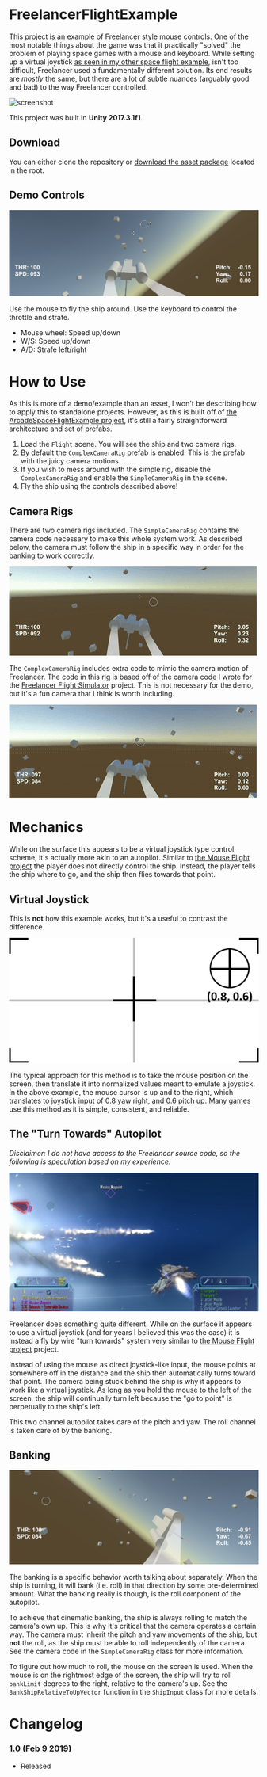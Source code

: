 # FreelancerFlightExample
This project is an example of Freelancer style mouse controls. One of the most notable things about the game was that it practically "solved" the problem of playing space games with a mouse and keyboard. While setting up a virtual joystick [as seen in my other space flight example](https://github.com/brihernandez/ArcadeSpaceFlightExample), isn't too difficult, Freelancer used a fundamentally different solution. Its end results are *mostly* the same, but there are a lot of subtle nuances (arguably good and bad) to the way Freelancer controlled.

![screenshot](Screenshots/flight.gif)

This project was built in **Unity 2017.3.1f1**.

## Download
You can either clone the repository or [download the asset package](./FreelancerFlightExample.unitypackage) located in the root.

## Demo Controls
![Demo plane](Screenshots/controls.jpg)

Use the mouse to fly the ship around. Use the keyboard to control the throttle and strafe.

- Mouse wheel: Speed up/down
- W/S: Speed up/down
- A/D: Strafe left/right

# How to Use
As this is more of a demo/example than an asset, I won't be describing how to apply this to standalone projects. However, as this is built off of [the ArcadeSpaceFlightExample project](https://github.com/brihernandez/ArcadeSpaceFlightExample), it's still a fairly straightforward architecture and set of prefabs. 

1. Load the `Flight` scene. You will see the ship and two camera rigs.
2. By default the `ComplexCameraRig` prefab is enabled. This is the prefab with the juicy camera motions.
3. If you wish to mess around with the simple rig, disable the `ComplexCameraRig` and enable the `SimpleCameraRig` in the scene.
4. Fly the ship using the controls described above!

## Camera Rigs
There are two camera rigs included. The `SimpleCameraRig` contains the camera code necessary to make this whole system work. As described below, the camera must follow the ship in a specific way in order for the banking to work correctly. 

![Simple Camera](Screenshots/simplecamera.gif)

The `ComplexCameraRig` includes extra code to mimic the camera motion of Freelancer. The code in this rig is based off of the camera code I wrote for the [Freelancer Flight Simulator](https://www.youtube.com/watch?v=8-e403xdxgU) project. This is not necessary for the demo, but it's a fun camera that I think is worth including.

![Complex Camera](Screenshots/complexcamera.gif)

# Mechanics
While on the surface this appears to be a virtual joystick type control scheme, it's actually more akin to an autopilot. Similar to [the Mouse Flight project](https://github.com/brihernandez/MouseFlight) the player does not directly control the ship. Instead, the player tells the ship where to go, and the ship then flies towards that point.

## Virtual Joystick
This is **not** how this example works, but it's a useful to contrast the difference.

![Virtual joystick](Screenshots/virtualjoystick.png)

The typical approach for this method is to take the mouse position on the screen, then translate it into normalized values meant to emulate a joystick. In the above example, the mouse cursor is up and to the right, which translates to joystick input of 0.8 yaw right, and 0.6 pitch up. Many games use this method as it is simple, consistent, and reliable.

## The "Turn Towards" Autopilot
*Disclaimer: I do not have access to the Freelancer source code, so the following is speculation based on my experience.*

![FL Banking](Screenshots/freelancerbank.jpg)

Freelancer does something quite different. While on the surface it appears to use a virtual joystick (and for years I believed this was the case) it is instead a fly by wire "turn towards" system very similar to [the Mouse Flight project](https://github.com/brihernandez/MouseFlight) project.

Instead of using the mouse as direct joystick-like input, the mouse points at somewhere off in the distance and the ship then automatically turns toward that point. The camera being stuck behind the ship is why it appears to work like a virtual joystick. As long as you hold the mouse to the left of the screen, the ship will continually turn left because the "go to point" is perpetually to the ship's left.

This two channel autopilot takes care of the pitch and yaw. The roll channel is taken care of by the banking.

## Banking
![FL Banking](Screenshots/banking.jpg)

The banking is a specific behavior worth talking about separately. When the ship is turning, it will bank (i.e. roll) in that direction by some pre-determined amount. What the banking really is though, is the roll component of the autopilot.

To achieve that cinematic banking, the ship is always rolling to match the camera's own up. This is why it's critical that the camera operates a certain way. The camera must inherit the pitch and yaw movements of the ship, but **not** the roll, as the ship must be able to roll independently of the camera. See the camera code in the `SimpleCameraRig` class for more information.

To figure out how much to roll, the mouse on the screen is used. When the mouse is on the rightmost edge of the screen, the ship will try to roll `bankLimit` degrees to the right, relative to the camera's up. See the `BankShipRelativeToUpVector` function in the `ShipInput` class for more details.

# Changelog

### 1.0 (Feb 9 2019)

- Released
